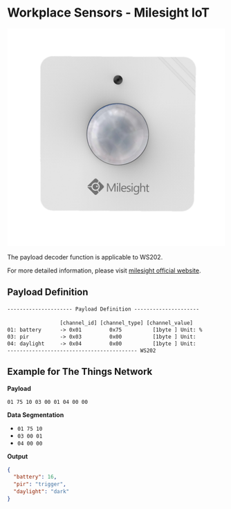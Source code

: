 # Workplace Sensors - Milesight IoT

![WS202](WS202.png)

The payload decoder function is applicable to WS202.

For more detailed information, please visit [milesight official website](https://www.milesight-iot.com).

## Payload Definition

```
--------------------- Payload Definition ---------------------

                 [channel_id] [channel_type] [channel_value]
01: battery      -> 0x01         0x75          [1byte ] Unit: %
03: pir          -> 0x03         0x00          [1byte ] Unit:
04: daylight     -> 0x04         0x00          [1byte ] Unit: 
------------------------------------------ WS202
```

## Example for The Things Network

**Payload**

```
01 75 10 03 00 01 04 00 00
```

**Data Segmentation**

-   `01 75 10`
-   `03 00 01`
-   `04 00 00`

**Output**

```json
{
  "battery": 16,
  "pir": "trigger",
  "daylight": "dark"
}
```
